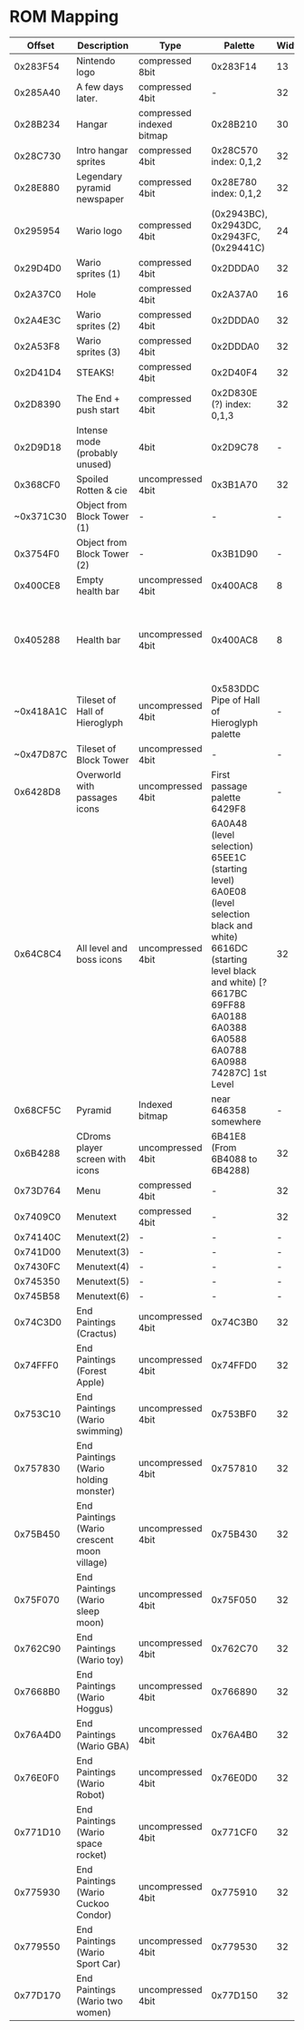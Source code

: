# ROM Mapping

| Offset   | Description | Type | Palette | Width | Height | Image
| -------- | ----------- | ---- | ------- | ----- | ------ | -----
| 0x283F54 | Nintendo logo | compressed 8bit | 0x283F14 | 13 | - | ![Image](/images/rom-mapping/Nintendo-Logo.png)
| 0x285A40 | A few days later. | compressed 4bit | - | 32 | - | ![Image](/images/rom-mapping/A-Few-Days-Later.png)
| 0x28B234 | Hangar | compressed indexed bitmap | 0x28B210 | 30 | 16 | ![Image](/images/rom-mapping/Compressed-Hangar.png)
| 0x28C730 | Intro hangar sprites | compressed 4bit | 0x28C570 index: 0,1,2 | 32 | - | ![Image](/images/rom-mapping/Intro-Hangar-Sprites.png)
| 0x28E880 | Legendary pyramid newspaper | compressed 4bit | 0x28E780 index: 0,1,2 | 32 | - | ![Image](/images/rom-mapping/Legendary-Pyramid-Newspaper.png)
| 0x295954 | Wario logo | compressed 4bit | (0x2943BC), 0x2943DC, 0x2943FC, (0x29441C) | 24 | 18 | ![Image](/images/rom-mapping/Compressed-Wario-Logo.png)
| 0x29D4D0 | Wario sprites (1) | compressed 4bit | 0x2DDDA0 | 32 | -| ![Image](/images/rom-mapping/Wario-Sprites-1.png)
| 0x2A37C0 | Hole | compressed 4bit | 0x2A37A0 | 16 | - | ![Image](/images/rom-mapping/Hole.png)
| 0x2A4E3C | Wario sprites (2) | compressed 4bit | 0x2DDDA0 | 32 | - | -
| 0x2A53F8 | Wario sprites (3) | compressed 4bit | 0x2DDDA0 | 32 | - | -
| 0x2D41D4 | STEAKS! | compressed 4bit | 0x2D40F4 | 32 | - | -
| 0x2D8390 | The End + push start | compressed 4bit | 0x2D830E (?) index: 0,1,3 | 32 | - | -
| 0x2D9D18 | Intense mode (probably unused) | 4bit | 0x2D9C78 | - | - | -
| 0x368CF0 | Spoiled Rotten & cie | uncompressed 4bit | 0x3B1A70 | 32 | 16 | ![Image](/images/rom-mapping/Spoiled-Rotten-1.png)
| ~0x371C30| Object from Block Tower (1) | - | - | - | - | -
| 0x3754F0 | Object from Block Tower (2) | - | 0x3B1D90 | - | - | -
| 0x400CE8 | Empty health bar |  uncompressed 4bit |0x400AC8 | 8 | 1 | ![Image](/images/rom-mapping/Empty-Health.png)
| 0x405288 | Health bar | uncompressed 4bit | 0x400AC8 | 8 | 19 | ![Image](/images/rom-mapping/Health-Bar.png) Palette of blue crystal (10) first occurence 00583E7C
| ~0x418A1C | Tileset of Hall of Hieroglyph | uncompressed 4bit | 0x583DDC Pipe of Hall of Hieroglyph palette | - | - | -
| ~0x47D87C | Tileset of Block Tower | uncompressed 4bit | - | - | - | -
| 0x6428D8 | Overworld with passages icons | uncompressed 4bit | First passage palette 6429F8 | - | - | -
| 0x64C8C4 | All level and boss icons | uncompressed 4bit | 6A0A48 (level selection) 65EE1C (starting level) 6A0E08 (level selection black and white) 6616DC (starting level black and white) [? 6617BC 69FF88 6A0188 6A0388 6A0588 6A0788 6A0988 74287C] 1st Level  | 32 | 30 | -
| 0x68CF5C | Pyramid | Indexed bitmap | near 646358 somewhere | - | - | -
| 0x6B4288 | CDroms player screen with icons | uncompressed 4bit | 6B41E8 (From 6B4088 to 6B4288) | 32 | 34 | -
| 0x73D764 | Menu | compressed 4bit | - | 32 | - | -
| 0x7409C0 | Menutext | compressed 4bit | - | 32 | - | -
| 0x74140C | Menutext(2) | - | - | - | - | -
| 0x741D00 | Menutext(3) | - | - | - | - | -
| 0x7430FC | Menutext(4) | - | - | - | - | -
| 0x745350 | Menutext(5) | - | - | - | - | -
| 0x745B58 | Menutext(6) | - | - | - | - | -
| 0x74C3D0 | End Paintings (Cractus) | uncompressed 4bit | 0x74C3B0 | 32 | 15 | ![Image](/images/rom-mapping/End-Painting-Wario-Cractus.png)
| 0x74FFF0 | End Paintings (Forest Apple) | uncompressed 4bit | 0x74FFD0 | 32 | 15 | ![Image](/images/rom-mapping/End-Painting-Wario-Forest-Apple.png)
| 0x753C10 | End Paintings (Wario swimming) | uncompressed 4bit | 0x753BF0 | 32 | 15 | ![Image](/images/rom-mapping/End-Painting-Wario-Swimming.png)
| 0x757830 | End Paintings (Wario holding monster) | uncompressed 4bit | 0x757810 | 32 | 15 | ![Image](/images/rom-mapping/End-Painting-Wario-Holding-Monster.png)
| 0x75B450 | End Paintings (Wario crescent moon village) | uncompressed 4bit | 0x75B430 | 32 | 15 | ![Image](/images/rom-mapping/End-Painting-Wario-Crescent-Moon-Village.png)
| 0x75F070 | End Paintings (Wario sleep moon) | uncompressed 4bit | 0x75F050 | 32 | 15 | ![Image](/images/rom-mapping/End-Painting-Wario-Sleep-Moon.png)
| 0x762C90 | End Paintings (Wario toy) | uncompressed 4bit | 0x762C70 | 32 | 15 | ![Image](/images/rom-mapping/End-Painting-Wario-Toy.png)
| 0x7668B0 | End Paintings (Wario Hoggus) | uncompressed 4bit | 0x766890 | 32 | 15 | ![Image](/images/rom-mapping/End-Painting-Wario-Hoggus.png)
| 0x76A4D0 | End Paintings (Wario GBA) | uncompressed 4bit | 0x76A4B0 | 32 | 15 | ![Image](/images/rom-mapping/End-Painting-Wario-GBA.png)
| 0x76E0F0 | End Paintings (Wario Robot) | uncompressed 4bit | 0x76E0D0 | 32 | 15 | ![Image](/images/rom-mapping/End-Painting-Wario-Robot.png)
| 0x771D10 | End Paintings (Wario space rocket) | uncompressed 4bit | 0x771CF0 | 32 | 15 | ![Image](/images/rom-mapping/End-Painting-Wario-Space-Rocket.png)
| 0x775930 | End Paintings (Wario Cuckoo Condor) | uncompressed 4bit | 0x775910 | 32 | 15 | ![Image](/images/rom-mapping/End-Painting-Wario-Cuckoo-Condor.png)
| 0x779550 | End Paintings (Wario Sport Car) | uncompressed 4bit | 0x779530 | 32 | 15 | ![Image](/images/rom-mapping/End-Painting-Wario-Sport-Car.png)
| 0x77D170 | End Paintings (Wario two women) | uncompressed 4bit | 0x77D150 | 32 | 15 | ![Image](/images/rom-mapping/End-Painting-Wario-Two-Women.png)